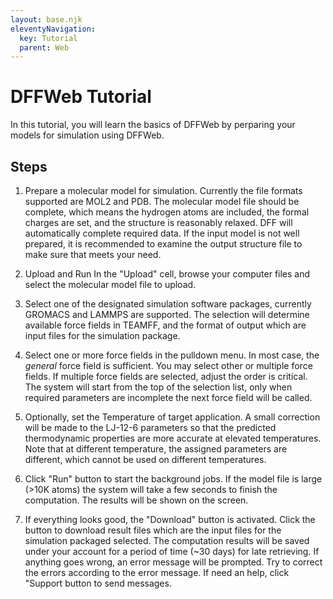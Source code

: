 ```yaml
---
layout: base.njk
eleventyNavigation:
  key: Tutorial
  parent: Web
---
```


# DFFWeb Tutorial

In this tutorial, you will learn the basics of DFFWeb by perparing your models for simulation using DFFWeb.

## Steps

1. Prepare a molecular model for simulation. Currently the file formats supported are MOL2 and PDB. The molecular model file should be complete, which means the hydrogen atoms are included, the formal charges are set, and the structure is reasonably relaxed. DFF will automatically complete required data. If the input model is not well prepared, it is recommended to examine the output structure file to make sure that meets your need.

2. Upload and Run
   In the "Upload" cell, browse your computer files and select the molecular model file to upload.

3. Select one of the designated simulation software packages, currently GROMACS and LAMMPS are supported. The selection will determine available force fields in TEAMFF, and the format of output which are input files for the simulation package.

4. Select one or more force fields in the pulldown menu. In most case, the _general_ force field is sufficient. You may select other or multiple force fields. If multiple force fields are selected, adjust the order is critical. The system will start from the top of the selection list, only when required parameters are incomplete the next force field will be called.

5. Optionally, set the Temperature of target application. A small correction will be made to the LJ-12-6 parameters so that the predicted thermodynamic properties are more accurate at elevated temperatures. Note that at different temperature, the assigned parameters are different, which cannot be used on different temperatures.

6. Click "Run" button to start the background jobs. If the model file is large (>10K atoms) the system will take a few seconds to finish the computation. The results will be shown on the screen.

7. If everything looks good, the "Download" button is activated. Click the button to download result files which are the input files for the simulation packaged selected. The computation results will be saved under your account for a period of time (~30 days) for late retrieving. If anything goes wrong, an error message will be prompted. Try to correct the errors according to the error message. If need an help, click "Support button to send messages.

